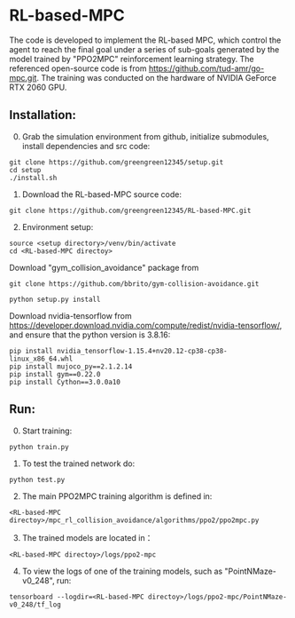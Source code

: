 # RL-based-MPC

The code is developed to implement the RL-based MPC, which control the agent to reach the final goal under a series of sub-goals generated by the model trained by "PPO2MPC" reinforcement learning strategy. The referenced open-source code is from https://github.com/tud-amr/go-mpc.git. The training was conducted on the hardware of NVIDIA GeForce RTX 2060 GPU.


## Installation:

0. Grab the simulation environment from github, initialize submodules, install dependencies and src code:
```
git clone https://github.com/greengreen12345/setup.git
cd setup
./install.sh
```

1. Download the RL-based-MPC source code:
```
git clone https://github.com/greengreen12345/RL-based-MPC.git
```
2. Environment setup:
```
source <setup directory>/venv/bin/activate
cd <RL-based-MPC directoy>
```
   Download "gym_collision_avoidance" package from
```
git clone https://github.com/bbrito/gym-collision-avoidance.git
```
```
python setup.py install
```
Download nvidia-tensorflow from https://developer.download.nvidia.com/compute/redist/nvidia-tensorflow/, and 
   ensure that the python version is 3.8.16:
```
pip install nvidia_tensorflow-1.15.4+nv20.12-cp38-cp38-linux_x86_64.whl
pip install mujoco_py==2.1.2.14
pip install gym==0.22.0
pip install Cython==3.0.0a10
```
## Run:
0. Start training:
```
python train.py
```
1. To test the trained network do:
```
python test.py
```
2. The main PPO2MPC training algorithm is defined in:
```
<RL-based-MPC directoy>/mpc_rl_collision_avoidance/algorithms/ppo2/ppo2mpc.py
```

3. The trained models are located in：
```
<RL-based-MPC directoy>/logs/ppo2-mpc
```

4. To view the logs of one of the training models, such as "PointNMaze-v0_248", run:
```
tensorboard --logdir=<RL-based-MPC directoy>/logs/ppo2-mpc/PointNMaze-v0_248/tf_log
```
 
